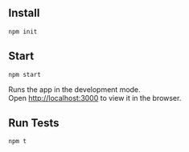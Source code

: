 ## Install

`npm init`

## Start

`npm start`

Runs the app in the development mode.<br>
Open [http://localhost:3000](http://localhost:3000) to view it in the browser.

## Run Tests

`npm t`
